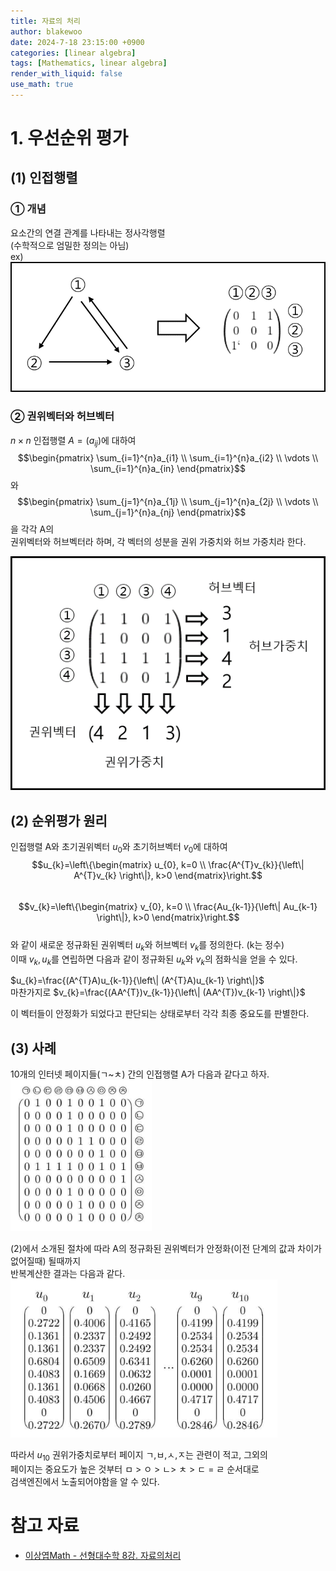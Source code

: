 ```yaml
---
title: 자료의 처리
author: blakewoo
date: 2024-7-18 23:15:00 +0900
categories: [linear algebra]
tags: [Mathematics, linear algebra] 
render_with_liquid: false
use_math: true
---
```


# 1. 우선순위 평가
## (1) 인접행렬
### ① 개념
요소간의 연결 관계를 나타내는 정사각행렬   
(수학적으로 엄밀한 정의는 아님)   
ex)   
![img.png](/assets/blog/linearAlgebra/linear_algebra_graph1.png)   

### ② 권위벡터와 허브벡터
$n \times n$ 인접행렬 $A=(a_{ij})$에 대하여   
$$\begin{pmatrix}
\sum_{i=1}^{n}a_{i1} \\
\sum_{i=1}^{n}a_{i2} \\
\vdots  \\ \sum_{i=1}^{n}a_{in}
\end{pmatrix}$$와 $$\begin{pmatrix}
\sum_{j=1}^{n}a_{1j} \\
\sum_{j=1}^{n}a_{2j} \\
\vdots  \\ \sum_{j=1}^{n}a_{nj}
\end{pmatrix}$$을 각각 A의   
권위벡터와 허브벡터라 하며, 각 벡터의 성분을 권위 가중치와 허브 가중치라 한다.

![img.png](/assets/blog/linearAlgebra/auth_weight_and_hub_weight_img1.png)


## (2) 순위평가 원리
인접행렬 A와 초기권위벡터 $u_{0}$와 초기허브벡터 $v_{0}$에 대하여   
$$u_{k}=\left\{\begin{matrix}
u_{0}, k=0 \\ \frac{A^{T}v_{k}}{\left\| A^{T}v_{k} \right\|}, k>0
\end{matrix}\right.$$   
$$v_{k}=\left\{\begin{matrix}
v_{0}, k=0 \\ \frac{Au_{k-1}}{\left\| Au_{k-1} \right\|}, k>0
\end{matrix}\right.$$   
와 같이 새로운 정규화된 권위벡터 $u_{k}$와 허브벡터 $v_{k}$를 정의한다. (k는 정수)   
이때 $v_{k},u_{k}$를 연립하면 다음과 같이 정규화된 $u_{k}$와 $v_{k}$의 점화식을 얻을 수 있다.

$u_{k}=\frac{(A^{T}A)u_{k-1}}{\left\| (A^{T}A)u_{k-1} \right\|}$   
마찬가지로 $v_{k}=\frac{(AA^{T})v_{k-1}}{\left\| (AA^{T})v_{k-1} \right\|}$   

이 벡터들이 안정화가 되었다고 판단되는 상태로부터 각각 최종 중요도를 판별한다.

## (3) 사례
10개의 인터넷 페이지들(ㄱ~ㅊ) 간의 인접행렬 A가 다음과 같다고 하자.   
![img.png](/assets/blog/linearAlgebra/linear_algebra_matrix1.png)   


(2)에서 소개된 절차에 따라 A의 정규화된 권위벡터가 안정화(이전 단계의 값과 차이가 없어질때) 될때까지   
반복계산한 결과는 다음과 같다.   
![img_1.png](/assets/blog/linearAlgebra/linear_algebra_matrix2.png)   

따라서 $u_{10}$ 권위가중치로부터 페이지 ㄱ,ㅂ,ㅅ,ㅈ는 관련이 적고, 그외의   
페이지는 중요도가 높은 것부터 ㅁ > ㅇ > ㄴ> ㅊ > ㄷ = ㄹ 순서대로   
검색엔진에서 노출되어야함을 알 수 있다.

# 참고 자료
- [이상엽Math - 선형대수학 8강. 자료의처리](https://youtu.be/YJgyN91hwHw)
